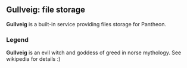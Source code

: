 ## Gullveig: file storage

**Gullveig** is a built-in service providing files storage for Pantheon.

### Legend

**Gullveig** is an evil witch and goddess of greed in norse mythology. See wikipedia for details :)
